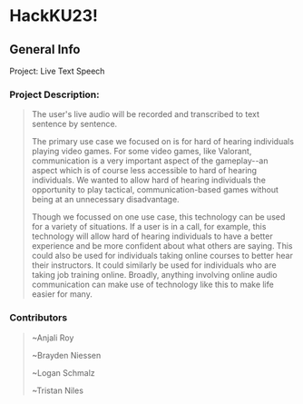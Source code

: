 # HackKU23!
## General Info

Project: Live Text Speech

### Project Description: 

  >The user's live audio will be recorded and transcribed to text sentence by sentence.
  >
  >The primary use case we focused on is for hard of hearing individuals playing video games. 
  >For some video games, like Valorant, communication is a very important aspect of the gameplay--an aspect which is of course less accessible to hard of hearing individuals.
  >We wanted to allow hard of hearing individuals the opportunity to play tactical, communication-based games without being at an unnecessary disadvantage.
  >
  >Though we focussed on one use case, this technology can be used for a variety of situations.
  >If a user is in a call, for example, this technology will allow hard of hearing individuals to have a better experience and be more confident about what others are saying. This could also be used for individuals taking online courses to better hear their instructors. It could similarly be used for individuals who are taking job training online. Broadly, anything involving online audio communication can make use of technology like this to make life easier for many.

### Contributors
  > ~Anjali Roy
  > 
  > ~Brayden Niessen
  > 
  > ~Logan Schmalz
  > 
  > ~Tristan Niles
  >
